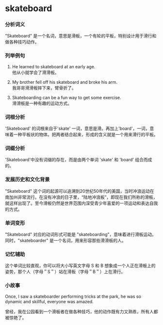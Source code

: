 # skateboard

### 分析词义

  

"Skateboard" 是一个名词，意思是滑板，一个有轮的平板，特别设计用于滑行和做各种技巧动作。

  

### 列举例句

  

1.  He learned to skateboard at an early age.  
    他从小就学会了滑滑板。
    
      
    
2.  My brother fell off his skateboard and broke his arm.  
    我哥哥滑滑板摔下来，臂骨折了。
    
      
    
3.  Skateboarding can be a fun way to get some exercise.  
    滑滑板是一种有趣的运动方式。
    
      
    

  

### 词根分析

  

'Skateboard' 的词根来自于'skate' 一词，意思是滑。再加上'board'，一词，意味着一种平板状的物体。把两者结合起来，形成的含义就是一个用来滑行的平板。

  

### 词缀分析

  

'Skateboard'中没有词缀的存在，而是由两个单词 'skate' 和 'board' 组合而成的。

  

### 发展历史和文化背景

  

"Skateboard" 这个词的起源可以追溯到20世纪50年代的美国，当时冲浪运动在南加州非常流行。在没有冲浪的日子里，“陆地冲浪板”，即现在我们所称的滑板，就这样出现了。至今滑板仍然是世界范围内深受青少年喜爱的一项运动和表达自我的方式。

  

### 单词变形

  

"Skateboard" 对应的动词形式可能是 "skateboarding"，意味着进行滑板运动。同时，"skateboarder" 是一个名词，用来形容那些滑滑板的人。

  

### 记忆辅助

  

这个单词比较直观，你可以将大小写英文字母 S 和 B 想象成一个人正在滑板上的姿势，那个人（字母＂S＂）站在滑板（字母＂B＂）上在滑行。

  

### 小故事

  

Once, I saw a skateboarder performing tricks at the park, he was so dynamic and skillful, everyone was amazed.

  

曾经，我在公园看到一个滑板者在做各种技巧，他的动作既有力又熟练，所有人都被惊艳了。
